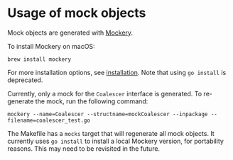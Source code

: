 # Usage of mock objects

Mock objects are generated with [Mockery](https://github.com/vektra/mockery). 

To install Mockery on macOS:

    brew install mockery

For more installation options, see [installation](https://github.com/vektra/mockery#installation). Note that using `go
install` is deprecated.

Currently, only a mock for the `Coalescer` interface is generated. To re-generate the mock, run the following command:

    mockery --name=Coalescer --structname=mockCoalescer --inpackage --filename=coalescer_test.go

The Makefile has a `mocks` target that will regenerate all mock objects. It currently uses `go install` to install 
a local Mockery version, for portability reasons. This may need to be revisited in the future.
